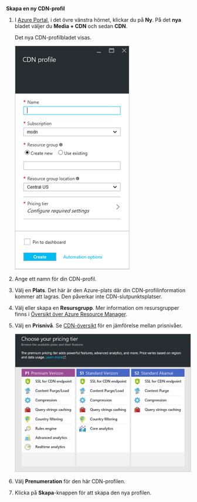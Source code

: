 **Skapa en ny CDN-profil**

1. I [Azure Portal](https://portal.azure.com), i det övre vänstra hörnet, klickar du på **Ny**.  På det **nya** bladet väljer du **Media + CDN** och sedan **CDN**.

    Det nya CDN-profilbladet visas.

    ![Ny CDN-profil](./media/cdn-create-profile/new-cdn-profile-include.png)

2. Ange ett namn för din CDN-profil.

3. Välj en **Plats**.  Det här är den Azure-plats där din CDN-profilinformation kommer att lagras.  Den påverkar inte CDN-slutpunktsplatser.

4. Välj eller skapa en **Resursgrupp**.  Mer information om resursgrupper finns i [Översikt över Azure Resource Manager](resource-group-overview.md#resource-groups).

5. Välj en **Prisnivå**.  Se [CDN-översikt](cdn-overview.md#azure-cdn-features) för en jämförelse mellan prisnivåer.
    
    ![Val av CDN-prisnivå](./media/cdn-create-profile/cdn-choose-sku-include.png)

6. Välj **Prenumeration** för den här CDN-profilen.

7. Klicka på **Skapa**-knappen för att skapa den nya profilen. 


<!--HONumber=sep16_HO1-->


